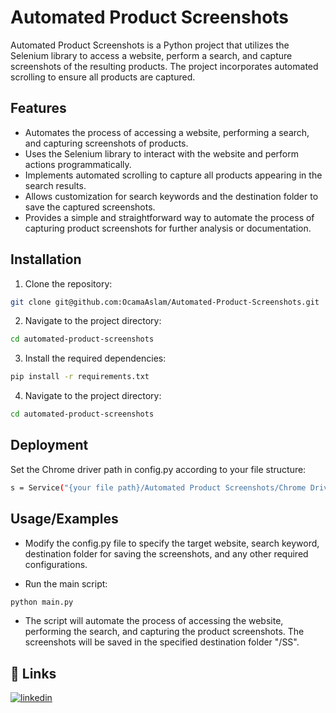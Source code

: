 
# Automated Product Screenshots

Automated Product Screenshots is a Python project that utilizes the Selenium library to access a website, perform a search, and capture screenshots of the resulting products. The project incorporates automated scrolling to ensure all products are captured.
## Features

- Automates the process of accessing a website, performing a search, and capturing screenshots of products.
- Uses the Selenium library to interact with the website and perform actions programmatically.
- Implements automated scrolling to capture all products appearing in the search results.
- Allows customization for search keywords and the destination folder to save the captured screenshots.
- Provides a simple and straightforward way to automate the process of capturing product screenshots for further analysis or documentation.
## Installation

1. Clone the repository:

```bash
git clone git@github.com:OcamaAslam/Automated-Product-Screenshots.git
```
2. Navigate to the project directory:
```bash
cd automated-product-screenshots
```
3. Install the required dependencies:
```bash
pip install -r requirements.txt
```
4. Navigate to the project directory:
```bash
cd automated-product-screenshots
```
## Deployment

Set the Chrome driver path in config.py according to your file structure:

```bash
s = Service("{your file path}/Automated Product Screenshots/Chrome Driver/chromedriver.exe")
```


## Usage/Examples
- Modify the config.py file to specify the target website, search keyword, destination folder for saving the screenshots, and any other required configurations.

- Run the main script:
```python
python main.py

```
- The script will automate the process of accessing the website, performing the search, and capturing the product screenshots. The screenshots will be saved in the specified destination folder "/SS".

## 🔗 Links

[![linkedin](https://img.shields.io/badge/linkedin-0A66C2?style=for-the-badge&logo=linkedin&logoColor=white)](https://www.linkedin.com/in/ocama-mohamed/)
